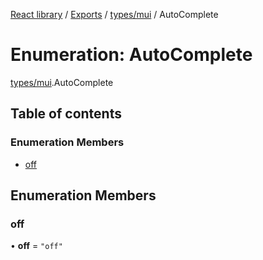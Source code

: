 [React library](../index.md) / [Exports](../modules.md) / [types/mui](../modules/types_mui.md) / AutoComplete

# Enumeration: AutoComplete

[types/mui](../modules/types_mui.md).AutoComplete

## Table of contents

### Enumeration Members

- [off](types_mui.AutoComplete.md#off)

## Enumeration Members

### off

• **off** = ``"off"``
